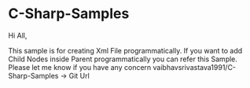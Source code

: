# C-Sharp-Samples
Hi All,

This sample is for creating Xml File programmatically.
If you want to add Child Nodes inside Parent programmatically you can refer this Sample.
Please let me know if you have any concern
vaibhavsrivastava1991/C-Sharp-Samples -> Git Url
